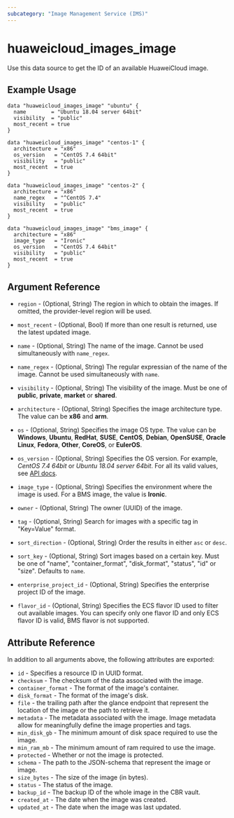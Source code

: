 ```yaml
---
subcategory: "Image Management Service (IMS)"
---
```


# huaweicloud_images_image

Use this data source to get the ID of an available HuaweiCloud image.

## Example Usage

```hcl
data "huaweicloud_images_image" "ubuntu" {
  name        = "Ubuntu 18.04 server 64bit"
  visibility  = "public"
  most_recent = true
}

data "huaweicloud_images_image" "centos-1" {
  architecture = "x86"
  os_version   = "CentOS 7.4 64bit"
  visibility   = "public"
  most_recent  = true
}

data "huaweicloud_images_image" "centos-2" {
  architecture = "x86"
  name_regex   = "^CentOS 7.4"
  visibility   = "public"
  most_recent  = true
}

data "huaweicloud_images_image" "bms_image" {
  architecture = "x86"
  image_type   = "Ironic"
  os_version   = "CentOS 7.4 64bit"
  visibility   = "public"
  most_recent  = true
}
```

## Argument Reference

* `region` - (Optional, String) The region in which to obtain the images. If omitted, the provider-level region will be
  used.

* `most_recent` - (Optional, Bool) If more than one result is returned, use the latest updated image.

* `name` - (Optional, String) The name of the image. Cannot be used simultaneously with `name_regex`.

* `name_regex` - (Optional, String) The regular expressian of the name of the image.
  Cannot be used simultaneously with `name`.

* `visibility` - (Optional, String) The visibility of the image. Must be one of
  **public**, **private**, **market** or **shared**.

* `architecture` - (Optional, String) Specifies the image architecture type. The value can be **x86** and **arm**.

* `os` - (Optional, String) Specifies the image OS type. The value can be **Windows**, **Ubuntu**,
  **RedHat**, **SUSE**, **CentOS**, **Debian**, **OpenSUSE**, **Oracle Linux**, **Fedora**, **Other**,
  **CoreOS**, or **EulerOS**.

* `os_version` - (Optional, String) Specifies the OS version. For example, *CentOS 7.4 64bit* or *Ubuntu 18.04 server 64bit*.
  For all its valid values, see [API docs](https://support.huaweicloud.com/intl/en-us/api-ims/ims_03_0910.html).

* `image_type` - (Optional, String) Specifies the environment where the image is used. For a BMS image, the value is **Ironic**.

* `owner` - (Optional, String) The owner (UUID) of the image.

* `tag` - (Optional, String) Search for images with a specific tag in "Key=Value" format.

* `sort_direction` - (Optional, String) Order the results in either `asc` or `desc`.

* `sort_key` - (Optional, String) Sort images based on a certain key. Must be one of
  "name", "container_format", "disk_format", "status", "id" or "size". Defaults to `name`.

* `enterprise_project_id` - (Optional, String) Specifies the enterprise project ID of the image.

* `flavor_id` - (Optional, String) Specifies the ECS flavor ID used to filter out available images.
  You can specify only one flavor ID and only ECS flavor ID is valid, BMS flavor is not supported.

## Attribute Reference

In addition to all arguments above, the following attributes are exported:

* `id` - Specifies a resource ID in UUID format.
* `checksum` - The checksum of the data associated with the image.
* `container_format` - The format of the image's container.
* `disk_format` - The format of the image's disk.
* `file` - the trailing path after the glance endpoint that represent the location of the image or the path to retrieve
  it.
* `metadata` - The metadata associated with the image. Image metadata allow for meaningfully define the image properties
  and tags.
* `min_disk_gb` - The minimum amount of disk space required to use the image.
* `min_ram_mb` - The minimum amount of ram required to use the image.
* `protected` - Whether or not the image is protected.
* `schema` - The path to the JSON-schema that represent the image or image.
* `size_bytes` - The size of the image (in bytes).
* `status` - The status of the image.
* `backup_id` - The backup ID of the whole image in the CBR vault.
* `created_at` - The date when the image was created.
* `updated_at` - The date when the image was last updated.
